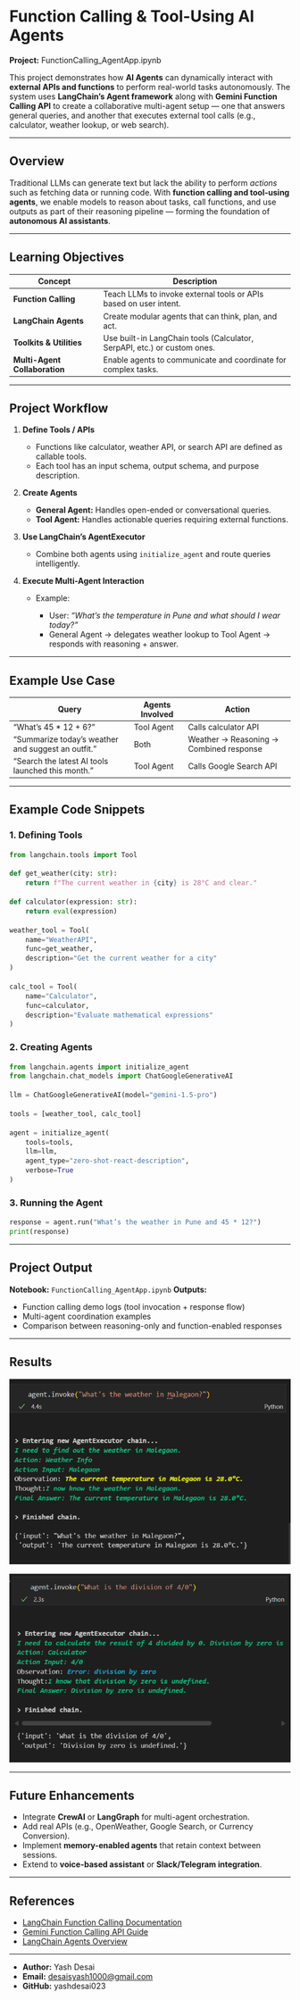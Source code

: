 
# Function Calling & Tool-Using AI Agents

**Project:** FunctionCalling_AgentApp.ipynb

This project demonstrates how **AI Agents** can dynamically interact with **external APIs and functions** to perform real-world tasks autonomously. The system uses **LangChain’s Agent framework** along with **Gemini Function Calling API** to create a collaborative multi-agent setup — one that answers general queries, and another that executes external tool calls (e.g., calculator, weather lookup, or web search).

---

## Overview

Traditional LLMs can generate text but lack the ability to perform *actions* such as fetching data or running code.
With **function calling and tool-using agents**, we enable models to reason about tasks, call functions, and use outputs as part of their reasoning pipeline — forming the foundation of **autonomous AI assistants**.

---

## Learning Objectives

| Concept                       | Description                                                              |
| ----------------------------- | ------------------------------------------------------------------------ |
| **Function Calling**          | Teach LLMs to invoke external tools or APIs based on user intent.        |
| **LangChain Agents**          | Create modular agents that can think, plan, and act.                     |
| **Toolkits & Utilities**      | Use built-in LangChain tools (Calculator, SerpAPI, etc.) or custom ones. |
| **Multi-Agent Collaboration** | Enable agents to communicate and coordinate for complex tasks.           |

---

## Project Workflow

1. **Define Tools / APIs**

   * Functions like calculator, weather API, or search API are defined as callable tools.
   * Each tool has an input schema, output schema, and purpose description.

2. **Create Agents**

   * **General Agent:** Handles open-ended or conversational queries.
   * **Tool Agent:** Handles actionable queries requiring external functions.

3. **Use LangChain’s AgentExecutor**

   * Combine both agents using `initialize_agent` and route queries intelligently.

4. **Execute Multi-Agent Interaction**

   * Example:

     * User: *“What’s the temperature in Pune and what should I wear today?”*
     * General Agent → delegates weather lookup to Tool Agent → responds with reasoning + answer.

---

## Example Use Case

| Query                                              | Agents Involved | Action                                  |
| -------------------------------------------------- | --------------- | --------------------------------------- |
| “What’s 45 * 12 + 6?”                              | Tool Agent      | Calls calculator API                    |
| “Summarize today’s weather and suggest an outfit.” | Both            | Weather → Reasoning → Combined response |
| “Search the latest AI tools launched this month.”  | Tool Agent      | Calls Google Search API                 |

---

## Example Code Snippets

### 1. Defining Tools

```python
from langchain.tools import Tool

def get_weather(city: str):
    return f"The current weather in {city} is 28°C and clear."

def calculator(expression: str):
    return eval(expression)

weather_tool = Tool(
    name="WeatherAPI",
    func=get_weather,
    description="Get the current weather for a city"
)

calc_tool = Tool(
    name="Calculator",
    func=calculator,
    description="Evaluate mathematical expressions"
)
```

### 2. Creating Agents

```python
from langchain.agents import initialize_agent
from langchain.chat_models import ChatGoogleGenerativeAI

llm = ChatGoogleGenerativeAI(model="gemini-1.5-pro")

tools = [weather_tool, calc_tool]

agent = initialize_agent(
    tools=tools,
    llm=llm,
    agent_type="zero-shot-react-description",
    verbose=True
)
```

### 3. Running the Agent

```python
response = agent.run("What’s the weather in Pune and 45 * 12?")
print(response)
```

---

## Project Output

**Notebook:** `FunctionCalling_AgentApp.ipynb`
**Outputs:**

* Function calling demo logs (tool invocation + response flow)
* Multi-agent coordination examples
* Comparison between reasoning-only and function-enabled responses

---

## Results

![Results](images/image.png)

![Results](images/image-1.png)


---

## Future Enhancements

* Integrate **CrewAI** or **LangGraph** for multi-agent orchestration.
* Add real APIs (e.g., OpenWeather, Google Search, or Currency Conversion).
* Implement **memory-enabled agents** that retain context between sessions.
* Extend to **voice-based assistant** or **Slack/Telegram integration**.

---

## References

* [LangChain Function Calling Documentation](https://python.langchain.com/docs/modules/agents/tools/function_calling/)
* [Gemini Function Calling API Guide](https://ai.google.dev/gemini-api/docs/function-calling)
* [LangChain Agents Overview](https://python.langchain.com/docs/modules/agents/)

---

* **Author:** Yash Desai
* **Email:** desaisyash1000@gmail.com 
* **GitHub:** yashdesai023
